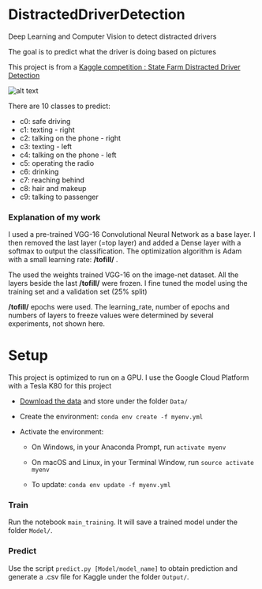 # DistractedDriverDetection
Deep Learning and Computer Vision to detect distracted drivers

The goal is to predict what the driver is doing based on pictures

This project is from a [Kaggle competition : State Farm Distracted Driver Detection
](https://www.kaggle.com/c/state-farm-distracted-driver-detection)


![alt text](https://github.com/cyril-p/DistractedDriverDetection/blob/master/misc/output_DEb8oT.gif)

There are 10 classes to predict:
* c0: safe driving
* c1: texting - right
* c2: talking on the phone - right
* c3: texting - left
* c4: talking on the phone - left
* c5: operating the radio
* c6: drinking
* c7: reaching behind
* c8: hair and makeup
* c9: talking to passenger

### Explanation of my work

I used a pre-trained VGG-16 Convolutional Neural Network as a base layer. I then removed the last layer (=top layer) and added a Dense layer with a softmax to output the classification. The optimization algorithm is Adam with a small learning rate: **/tofill/**  . 


The used the weights trained VGG-16 on the image-net dataset. All the layers beside the last **/tofill/**  were frozen. I fine tuned the model using the training set and a validation set (25% split)


**/tofill/** epochs were used. The learning_rate, number of epochs and numbers of layers to freeze values were determined by several experiments, not shown here. 


# Setup

This project is optimized to run on a GPU. I use the Google Cloud Platform with a Tesla K80 for this project

* [Download the data](https://www.kaggle.com/c/state-farm-distracted-driver-detection/data) and store under the folder `Data/`

* Create the environment:
    `conda env create -f myenv.yml `

* Activate the environment:
    - On Windows, in your Anaconda Prompt, run 
    `activate myenv`
    - On macOS and Linux, in your Terminal Window, run 
    `source activate myenv`

    - To update:
    `conda env update -f myenv.yml`
    
### Train

Run the notebook `main_training`. It will save a trained model under the folder `Model/`.

### Predict
Use the script `predict.py [Model/model_name]` to obtain prediction and generate a .csv file for Kaggle under the folder `Output/`.
